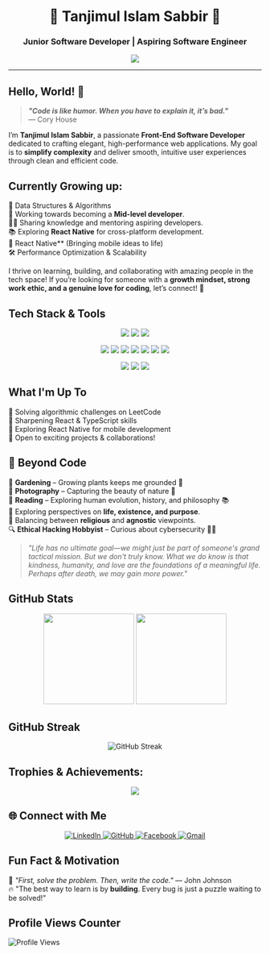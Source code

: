 <h1 align="center">🚀 Tanjimul Islam Sabbir 🚀</h1>
<h3 align="center">Junior Software Developer | Aspiring Software Engineer </h3>

<p align="center">
  <img src="https://readme-typing-svg.herokuapp.com?font=Fira+Code&size=22&pause=1000&color=F7B93E&center=true&width=550&lines=Crafting+Code+with+Passion!;Software+Developer;Aspiring+Software+Engineer;Problem+Solver+%7C+Naturalist" />
</p>

---
##  Hello, World! 👋 


> **_"Code is like humor. When you have to explain it, it’s bad."_**  
> — Cory House  


I’m **Tanjimul Islam Sabbir**, a passionate **Front-End Software Developer** dedicated to crafting elegant, high-performance web applications. My goal is to **simplify complexity** and deliver smooth, intuitive user experiences through clean and efficient code.  

##  Currently Growing up: 
🚀 Data Structures & Algorithms  
🎯 Working towards becoming a **Mid-level developer**.  
👨‍🏫 Sharing knowledge and mentoring aspiring developers.  
📚 Exploring **React Native** for cross-platform development.  
📱 React Native** (Bringing mobile ideas to life)    
🛠️ Performance Optimization & Scalability    

I thrive on learning, building, and collaborating with amazing people in the tech space! If you’re looking for someone with a **growth mindset, strong work ethic, and a genuine love for coding**, let’s connect! 💬  


## Tech Stack & Tools  

<p align="center">
  <img src="https://img.shields.io/badge/-JavaScript-F7DF1E?style=flat-square&logo=javascript&logoColor=black" />
  <img src="https://img.shields.io/badge/-TypeScript-3178C6?style=flat-square&logo=typescript&logoColor=white" />
  <img src="https://img.shields.io/badge/-Python-3776AB?style=flat-square&logo=python&logoColor=white" />
</p>
<p align="center">
  <img src="https://img.shields.io/badge/-React-61DAFB?style=flat-square&logo=react&logoColor=black" />
  <img src="https://img.shields.io/badge/-Redux_Toolkit-764ABC?style=flat-square&logo=redux&logoColor=white" />
  <img src="https://img.shields.io/badge/-Tailwind_CSS-38B2AC?style=flat-square&logo=tailwind-css&logoColor=white" />
  <img src="https://img.shields.io/badge/-Material_UI-007FFF?style=flat-square&logo=mui&logoColor=white" />
  <img src="https://img.shields.io/badge/-ShadCN-000000?style=flat-square&logo=shadcn&logoColor=white" />
  <img src="https://img.shields.io/badge/-Ant_Design-0170FE?style=flat-square&logo=ant-design&logoColor=white" />
  <img src="https://img.shields.io/badge/-Zod-FF4500?style=flat-square&logo=typescript&logoColor=white" />
</p>

<p align="center">
  <img src="https://img.shields.io/badge/-Git-F05032?style=flat-square&logo=git&logoColor=white" />
  <img src="https://img.shields.io/badge/-VS_Code-007ACC?style=flat-square&logo=visual-studio-code&logoColor=white" />
  <img src="https://img.shields.io/badge/-Linux-FCC624?style=flat-square&logo=linux&logoColor=black" />
</p>

##  What I'm Up To  
🔭 Solving algorithmic challenges on LeetCode  
🚀 Sharpening React & TypeScript skills  
📱 Exploring React Native for mobile development  
🤝 Open to exciting projects & collaborations!   

## 🌿 Beyond Code 
🎯 **Gardening** – Growing plants keeps me grounded 🌱  
📸 **Photography** – Capturing the beauty of nature 🌄  
📖 **Reading** – Exploring human evolution, history, and philosophy 📚  
🤔 Exploring perspectives on **life, existence, and purpose**.  
🧩 Balancing between **religious** and **agnostic** viewpoints.  
🔍 **Ethical Hacking Hobbyist** – Curious about cybersecurity 🕵️‍♂️  


> _"Life has no ultimate goal—we might just be part of someone's grand tactical mission. But we don't truly know. What we do know is that kindness, humanity, and love are the foundations of a meaningful life. Perhaps after death, we may gain more power."_  



##  GitHub Stats 

<p align="center">
  <img src="https://github-readme-stats.vercel.app/api?username=TanjimulSabbir&show_icons=true&theme=radical" height="180px" />
  <img src="https://github-readme-stats.vercel.app/api/top-langs/?username=TanjimulSabbir&layout=compact&theme=radical" height="180px"/>
</p>

## GitHub Streak  
<p align="center">
  <img src="https://github-readme-streak-stats.herokuapp.com/?user=TanjimulSabbir&theme=radical" alt="GitHub Streak"/>
</p>

## Trophies & Achievements: 
<p align="center">
  <img src="https://github-profile-trophy.vercel.app/?username=TanjimulSabbir&theme=radical&margin-w=15&margin-h=15&no-bg=true" />
</p>

## 🌐 Connect with Me

<p align="center">
  <a href="https://www.linkedin.com/in/TanjimulSabbir/" target="_blank">
    <img src="https://img.shields.io/badge/-LinkedIn-0077B5?style=for-the-badge&logo=linkedin&logoColor=white" alt="LinkedIn">
  </a>
  <a href="https://github.com/TanjimulSabbir/" target="_blank">
    <img src="https://img.shields.io/badge/-GitHub-181717?style=for-the-badge&logo=github&logoColor=white" alt="GitHub">
  </a>
  <a href="https://www.facebook.com/tanjimulsabbir.devel" target="_blank">
    <img src="https://img.shields.io/badge/-Facebook-1877F2?style=for-the-badge&logo=facebook&logoColor=white" alt="Facebook">
  </a>
  <a href="mailto:tanjimulsabbir.dev@gmail.com">
    <img src="https://img.shields.io/badge/-Gmail-D14836?style=for-the-badge&logo=gmail&logoColor=white" alt="Gmail">
  </a>
</p>


##  Fun Fact & Motivation  
🌟 _"First, solve the problem. Then, write the code."_ — John Johnson  
🔥 "The best way to learn is by **building**. Every bug is just a puzzle waiting to be solved!"  

##  Profile Views Counter  
![Profile Views](https://komarev.com/ghpvc/?username=TanjimulSabbir&color=blue)

